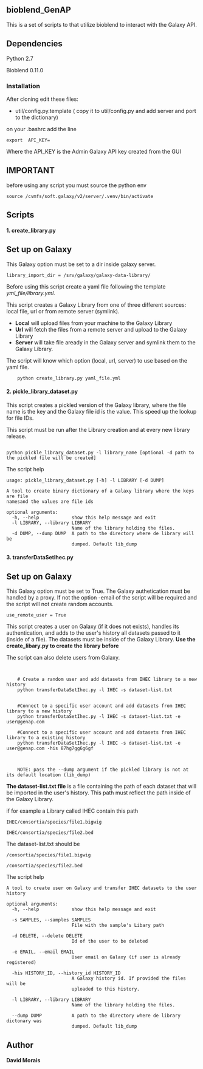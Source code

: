 ## bioblend_GenAP

This is a set of scripts to that utilize bioblend to interact with the 
Galaxy API.



## Dependencies
Python 2.7 

Bioblend 0.11.0 

### **Installation**
After cloning edit these files:
* util/config.py.template  ( copy it to util/config.py and add server 
and port to the dictionary)

on your .bashrc add the line
````
export  API_KEY=
````
Where the API_KEY is the Admin Galaxy API key created from the GUI

## IMPORTANT

before using any script you must source the python env

```
source /cvmfs/soft.galaxy/v2/server/.venv/bin/activate
```

## Scripts
#### 1. **create_library.py**

## Set up on Galaxy
This Galaxy option must be set to a dir inside galaxy server.
````
library_import_dir = /srv/galaxy/galaxy-data-library/
````
Before using this script create a yaml file  following the template 
*yml_file/library.yml*.

This script creates a Galaxy Library from one of three different sources:
 local  file, url or from remote server (symlink). 
 * **Local** will upload files from your machine to the Galaxy Library
 * **Url** will fetch the files from a remote server and upload to the Galaxy
  Library
 *  **Server** will take file aready in the Galaxy server and symlink them
 to the Galaxy Library.
 
 The script will know which option (local, url, server) to use based on
 the yaml file.

```
    python create_library.py yaml_file.yml
```


#### 2. **pickle_library_dataset.py**

This script creates a pickled version of the Galaxy library, where the 
file name is the key and the Galaxy file id is the value. This speed up
the lookup for file IDs.

This script must be run after the Library creation and at every new library
release.

```

python pickle_library_dataset.py -l library_name [optional -d path to the pickled file will be created]
```

The script help
```
usage: pickle_library_dataset.py [-h] -l LIBRARY [-d DUMP]

A tool to create binary dictionary of a Galaxy library where the keys are file
namesand the values are file ids

optional arguments:
  -h, --help            show this help message and exit
  -l LIBRARY, --library LIBRARY
                        Name of the library holding the files.
  -d DUMP, --dump DUMP  A path to the directory where de library will be
                        dumped. Default lib_dump

```


#### 3. **transferDataSetIhec.py**

## Set up on Galaxy
This Galaxy option must be set to True. The Galaxy authetication must be
 handled by a proxy. If not the option -email of the script will be required
 and the script will not create random accounts.
```` 
use_remote_user = True
````
This script creates a user on Galaxy (if it does not exists), handles its
authentication, and adds to the user's history all datasets passed
to it (inside of a file). The datasets must be inside of the Galaxy Library.
**Use the create_libary.py to create the library before**

The script can also delete users from Galaxy.

````


    # Create a random user and add datasets from IHEC library to a new history
    python transferDataSetIhec.py -l IHEC -s dataset-list.txt 
    
    
    #Connect to a specific user account and add datasets from IHEC library to a new history  
    python transferDataSetIhec.py -l IHEC -s dataset-list.txt -e user@genap.com 
    
    #Connect to a specific user account and add datasets from IHEC library to a existing history 
    python transferDataSetIhec.py -l IHEC -s dataset-list.txt -e user@genap.com -his 87hg7gg6g6gf
    


    NOTE: pass the --dump argument if the pickled library is not at its default location (lib_dump)
````

**The dataset-list.txt file** is a file containing the path of each dataset
that will be imported in the user's history. This path must reflect the 
path inside of the Galaxy Library.

if for example a Library called IHEC contain this path
````
IHEC/consortia/species/file1.bigwig

IHEC/consortia/species/file2.bed
````
The dataset-list.txt should be
````
/consortia/species/file1.bigwig

/consortia/species/file2.bed
````

The script help

```
A tool to create user on Galaxy and transfer IHEC datasets to the user history

optional arguments:
  -h, --help            show this help message and exit
  
  -s SAMPLES, --samples SAMPLES
                        File with the sample's Libary path
                        
  -d DELETE, --delete DELETE
                        Id of the user to be deleted
                        
  -e EMAIL, --email EMAIL
                        User email on Galaxy (if user is already registered)
                        
  -his HISTORY_ID, --history_id HISTORY_ID
                        A Galaxy history id. If provided the files will be
                        uploaded to this history.
                        
  -l LIBRARY, --library LIBRARY
                        Name of the library holding the files.
  
  --dump DUMP           A path to the directory where de library dictonary was
                        dumped. Default lib_dump

```





## Author
#### **David Morais**
